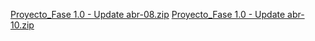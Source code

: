 [Proyecto_Fase 1.0 - Update abr-08.zip](https://github.com/user-attachments/files/19659099/Proyecto_Fase.1.0.-.Update.abr-08.zip)
[Proyecto_Fase 1.0 - Update abr-10.zip](https://github.com/user-attachments/files/19685753/Proyecto_Fase.1.0.-.Update.abr-10.zip)
